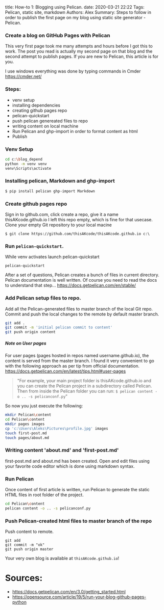 title: How-to 1:  Blogging using Pelican.
date: 2020-03-21 22:22
Tags: Pelican, static site, markdown
Authors: Alex
Summary: Steps to follow in order to publish the first page on my blog using static site generator - Pelican.



### Create a blog on GitHub Pages with Pelican
This very first page took me many attempts and hours before I got this to work. The post you read is actually my second page on that blog and the second attempt to publish pages. If you are new to Pelican, this article is for you.

I use windows everything was done by typing commands in Cmder <https://cmder.net/>

### Steps: 
+ venv setup 
+ installing dependencies
+ creating github pages repo 
+ pelican-quickstart
+ push pelican genereated files to repo
+ writing content on local machine
+ Run Pelican and ghp-import in order to format content as html
+ Publish

### Venv Setup
```bash
cd c:\blog_depend
python -m venv venv
venv\Scripts\activate
```
### Installing pelican, Markdown and ghp-import
```bash
$ pip install pelican ghp-import Markdown
```
### Create github pages repo

Sign in to github.com, click create a repo, give it a name thisAKcode.github.io
I left this repo empty, which is fine for that usecase.
Clone your empty Git repository to your local macine
```
$ git clone https://github.com/thisAKcode/thisAKcode.github.io c:\
```

### Run `pelican-quickstart`.

While venv activates launch pelican-quickstart
```
pelican-quickstart
```
After a set of questions, Pelican creates a bunch of files in current directory. Pelican documentation is well written. Of course you need to read the docs to understand that step... <https://docs.getpelican.com/en/stable/>

### Add Pelican setup files to repo.

Add all the Pelican-generated files to master branch of the local Git repo.
Commit and push the local changes to the remote by default master branch.
```bash
git add .
git commit -m 'initial pelican commit to content'
git push origin content
```
##### Note on User pages 
For user pages (pages hosted in repos named username.github.io), the content is served from the master branch.
I found it very convenient to go with the following approach as per tip from official documentation. <https://docs.getpelican.com/en/latest/tips.html#user-pages>
> "For example, your main project folder is thisAKcode.github.io and you can create the Pelican project in a subdirectory called Pelican. Then from inside the Pelican folder you can run: `$ pelican content -o .. -s pelicanconf.py`"

So now you just execute the following:
```bash
mkdir Pelican\content
cd Pelican\content
mkdir pages images
cp 'c:\Users\Aleks\Pictures\profile.jpg' images
touch first-post.md
touch pages/about.md
```

### Writing content 'about.md' and 'first-post.md'
first-post.md and about.md  has been created. Open and edit files using your favorite code editor which is done using markdown syntax.

### Run Pelican 
Once content of first article is written, run Pelican to generate the static HTML files in root folder of the project.

```bash
cd Pelican\content
pelican content -o .. -s pelicanconf.py
```
### Push Pelican-created html files to master branch of the repo
Push content to remote.
```
git add
git commit -m "ok"                                                    
git push origin master
```    
Your very own blog is available at `thisAKcode.github.io`! 

# Sources:
+ <https://docs.getpelican.com/en/3.0/getting_started.html>
+ <https://opensource.com/article/19/5/run-your-blog-github-pages-python>